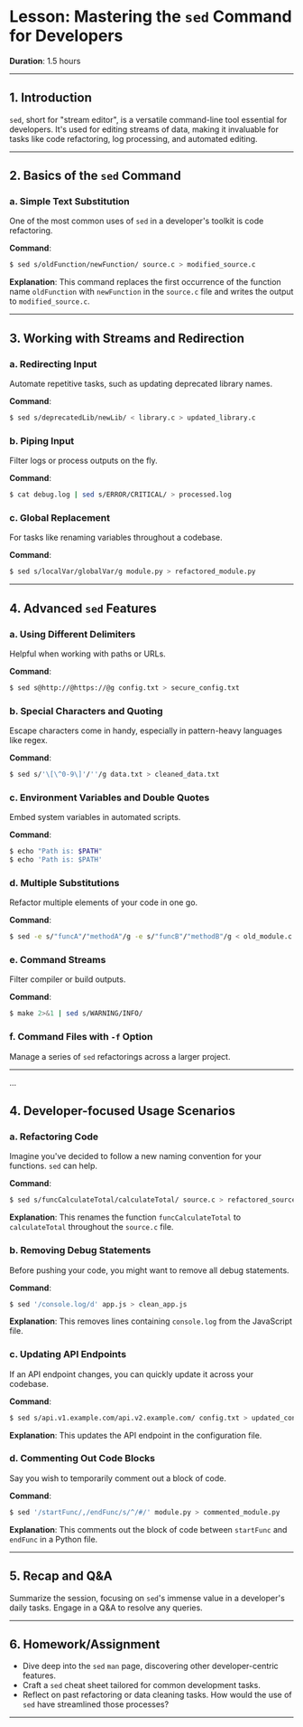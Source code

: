 
# Lesson: Mastering the `sed` Command for Developers

**Duration**: 1.5 hours

---

## 1. Introduction

`sed`, short for "stream editor", is a versatile command-line tool essential for developers. It's used for editing streams of data, making it invaluable for tasks like code refactoring, log processing, and automated editing.

---

## 2. Basics of the `sed` Command

### a. Simple Text Substitution

One of the most common uses of `sed` in a developer's toolkit is code refactoring.

**Command**:
```bash
$ sed s/oldFunction/newFunction/ source.c > modified_source.c
```

**Explanation**: This command replaces the first occurrence of the function name `oldFunction` with `newFunction` in the `source.c` file and writes the output to `modified_source.c`.

---

## 3. Working with Streams and Redirection

### a. Redirecting Input

Automate repetitive tasks, such as updating deprecated library names.

**Command**:
```bash
$ sed s/deprecatedLib/newLib/ < library.c > updated_library.c
```

### b. Piping Input

Filter logs or process outputs on the fly.

**Command**:
```bash
$ cat debug.log | sed s/ERROR/CRITICAL/ > processed.log
```

### c. Global Replacement

For tasks like renaming variables throughout a codebase.

**Command**:
```bash
$ sed s/localVar/globalVar/g module.py > refactored_module.py
```

---

## 4. Advanced `sed` Features

### a. Using Different Delimiters

Helpful when working with paths or URLs.

**Command**:
```bash
$ sed s@http://@https://@g config.txt > secure_config.txt
```

### b. Special Characters and Quoting

Escape characters come in handy, especially in pattern-heavy languages like regex.

**Command**:
```bash
$ sed s/'\[\^0-9\]'/''/g data.txt > cleaned_data.txt
```

### c. Environment Variables and Double Quotes

Embed system variables in automated scripts.

**Command**:
```bash
$ echo "Path is: $PATH"
$ echo 'Path is: $PATH'
```

### d. Multiple Substitutions

Refactor multiple elements of your code in one go.

**Command**:
```bash
$ sed -e s/"funcA"/"methodA"/g -e s/"funcB"/"methodB"/g < old_module.c > new_module.c
```

### e. Command Streams

Filter compiler or build outputs.

**Command**:
```bash
$ make 2>&1 | sed s/WARNING/INFO/
```

### f. Command Files with `-f` Option

Manage a series of `sed` refactorings across a larger project.

---

...

## 4. Developer-focused Usage Scenarios

### a. Refactoring Code

Imagine you've decided to follow a new naming convention for your functions. `sed` can help.

**Command**:
```bash
$ sed s/funcCalculateTotal/calculateTotal/ source.c > refactored_source.c
```

**Explanation**: This renames the function `funcCalculateTotal` to `calculateTotal` throughout the `source.c` file.

### b. Removing Debug Statements

Before pushing your code, you might want to remove all debug statements.

**Command**:
```bash
$ sed '/console.log/d' app.js > clean_app.js
```

**Explanation**: This removes lines containing `console.log` from the JavaScript file.

### c. Updating API Endpoints

If an API endpoint changes, you can quickly update it across your codebase.

**Command**:
```bash
$ sed s/api.v1.example.com/api.v2.example.com/ config.txt > updated_config.txt
```

**Explanation**: This updates the API endpoint in the configuration file.

### d. Commenting Out Code Blocks

Say you wish to temporarily comment out a block of code.

**Command**:
```bash
$ sed '/startFunc/,/endFunc/s/^/#/' module.py > commented_module.py
```

**Explanation**: This comments out the block of code between `startFunc` and `endFunc` in a Python file.

---



## 5. Recap and Q&A

Summarize the session, focusing on `sed`'s immense value in a developer's daily tasks. Engage in a Q&A to resolve any queries.

---

## 6. Homework/Assignment

- Dive deep into the `sed` `man` page, discovering other developer-centric features.
- Craft a `sed` cheat sheet tailored for common development tasks.
- Reflect on past refactoring or data cleaning tasks. How would the use of `sed` have streamlined those processes?

---

